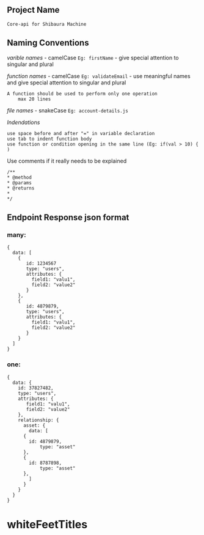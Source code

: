 ## Project Name 
    Core-api for Shibaura Machine
 
## Naming Conventions
*varible names* - camelCase `Eg: firstName` - give special attention to singular and plural

*function names* - camelCase `Eg: validateEmail` - use meaningful names and give special attention to singular and plural

	A function should be used to perform only one operation
        max 20 lines
        
*file names* - snakeCase `Eg: account-details.js`

*Indendations*

	use space before and after "=" in variable declaration
	use tab to indent function body	
	use function or condition opening in the same line (Eg: if(val > 10) { )
    
Use comments if it really needs to be explained

```
/**
* @method 
* @params 
* @returns 
*
*/
```


## Endpoint Response json format


### many:

```
{
  data: [
    {
       id: 1234567
       type: "users",
       attributes: {
         field1: "valu1",
         field2: "value2"
       }
    },
    {
       id: 4879879,
       type: "users",
       attributes: {
         field1: "valu1",
         field2: "value2"
       }
    }
  ]
}
```


### one:

```
{
  data: {
    id: 37827482,
    type: "users",
    attributes: {
       field1: "valu1",
       field2: "value2"
    },
    relationship: {
      asset: {
        data: [
	  {
	    id: 4879879,
            type: "asset"
	  },
	  {
	    id: 8787898,
            type: "asset"
	  },
        ]
      }	 
    }
  }
}
```

# whiteFeetTitles
